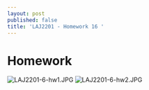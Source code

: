 ```yaml
---
layout: post
published: false
title: 'LAJ2201 - Homework 16 '
---
```

# Homework

![LAJ2201-6-hw1.JPG]({{site.baseurl}}/img/LAJ2201-6-hw1.JPG)
![LAJ2201-6-hw2.JPG]({{site.baseurl}}/img/LAJ2201-6-hw2.JPG)
